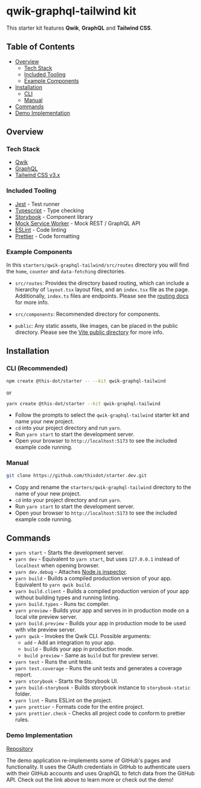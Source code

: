 # qwik-graphql-tailwind kit

This starter kit features **Qwik**, **GraphQL** and **Tailwind CSS**.

## Table of Contents

- [Overview](#overview)
  - [Tech Stack](#tech-stack)
  - [Included Tooling](#included-tooling)
  - [Example Components](#example-components)
- [Installation](#installation)
  - [CLI](#cli-recommended)
  - [Manual](#manual)
- [Commands](#commands)
- [Demo Implementation](#demo-implementation)

## Overview

### Tech Stack

- [Qwik](https://qwik.builder.io/)
- [GraphQL](https://graphql.org/)
- [Tailwind CSS v3.x](https://tailwindcss.com/)

### Included Tooling

- [Jest](https://jestjs.io/) - Test runner
- [Typescript](https://www.typescriptlang.org/) - Type checking
- [Storybook](https://storybook.js.org/) - Component library
- [Mock Service Worker](https://mswjs.io/) - Mock REST / GraphQL API
- [ESLint](https://eslint.org/) - Code linting
- [Prettier](https://prettier.io/) - Code formatting

### Example Components

In this `starters/qwik-graphql-tailwind/src/routes` directory you will find the `home`, `counter` and `data-fetching` directories.

- `src/routes`: Provides the directory based routing, which can include a hierarchy of `layout.tsx` layout files, and an `index.tsx` file as the page. Additionally, `index.ts` files are endpoints. Please see the [routing docs](https://qwik.builder.io/qwikcity/routing/overview/) for more info.

- `src/components`: Recommended directory for components.

- `public`: Any static assets, like images, can be placed in the public directory. Please see the [Vite public directory](https://vitejs.dev/guide/assets.html#the-public-directory) for more info.

## Installation

### CLI (Recommended)

```bash
npm create @this-dot/starter -- --kit qwik-graphql-tailwind
```

or

```bash
yarn create @this-dot/starter --kit qwik-graphql-tailwind
```

- Follow the prompts to select the `qwik-graphql-tailwind` starter kit and name your new project.
- `cd` into your project directory and run `yarn`.
- Run `yarn start` to start the development server.
- Open your browser to `http://localhost:5173` to see the included example code running.

### Manual

```bash
git clone https://github.com/thisdot/starter.dev.git
```

- Copy and rename the `starters/qwik-graphql-tailwind` directory to the name of your new project.
- `cd` into your project directory and run `yarn`.
- Run `yarn start` to start the development server.
- Open your browser to `http://localhost:5173` to see the included example code running.

## Commands

- `yarn start` - Starts the development server.
- `yarn dev` - Equivalent to `yarn start`, but uses `127.0.0.1` instead of `localhost` when opening browser.
- `yarn dev.debug` - Attaches [Node.js inspector](https://nodejs.org/en/docs/inspector).
- `yarn build` - Builds a compiled production version of your app. Equivalent to `yarn qwik build`.
- `yarn build.client` - Builds a compiled production version of your app without building types and running linting.
- `yarn build.types` - Runs tsc compiler.
- `yarn preview` - Builds your app and serves in in production mode on a local vite preview server.
- `yarn build.preview` - Builds your app in production mode to be used with vite preview server.
- `yarn qwik` - Invokes the Qwik CLI. Possible arguments:
  - `add` - Add an integration to your app.
  - `build` - Builds your app in production mode.
  - `build preview` - Same as `build` but for preview server.
- `yarn test` - Runs the unit tests.
- `yarn test.coverage` - Runs the unit tests and generates a coverage report.
- `yarn storybook` - Starts the Storybook UI.
- `yarn build-storybook` - Builds storybook instance to `storybook-static` folder.
- `yarn lint` - Runs ESLint on the project.
- `yarn prettier` - Formats code for the entire project.
- `yarn prettier.check` - Checks all project code to conform to prettier rules.

### Demo Implementation

[Repository](https://github.com/thisdot/starter.dev-github-showcases/tree/main/qwik-graphql-tailwind)

The demo application re-implements some of GitHub's pages and functionality. It uses the OAuth credentials in GitHub to authenticate users with their GitHub accounts and uses QraphQL to fetch data from the GitHub API. Check out the link above to learn more or check out the demo!

